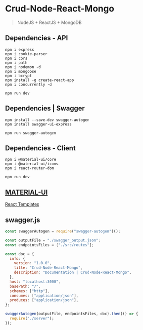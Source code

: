 # Crud-Node-React-Mongo
> NodeJS + ReactJS + MongoDB

## Dependencies - API
```shell
npm i express
npm i cookie-parser
npm i cors
npm i path
npm i nodemon -d
npm i mongoose
npm i bcrypt
npm install -g create-react-app
npm i concurrently -d

npm run dev
```

## Dependencies | Swagger
```shell
npm install --save-dev swagger-autogen
npm install swagger-ui-express

npm run swagger-autogen
```

## Dependencies - Client
```shell
npm i @material-ui/core
npm i @material-ui/icons
npm i react-router-dom

npm run dev
```

## [MATERIAL-UI](https://material-ui.com/ "MATERIAL-UI")
[React Templates](https://material-ui.com/getting-started/templates/ "React Templates")

## swagger.js
```javascript
const swaggerAutogen = require("swagger-autogen")();

const outputFile = "./swagger_output.json";
const endpointsFiles = ["./src/routes"];

const doc = {
  info: {
    version: "1.0.0",
    title: "Crud-Node-React-Mongo",
    description: "Documentation | Crud-Node-React-Mongo",
  },
  host: "localhost:3000",
  basePath: "/",
  schemes: ["http"],
  consumes: ["application/json"],
  produces: ["application/json"],
};

swaggerAutogen(outputFile, endpointsFiles, doc).then(() => {
  require("./server");
});

```

[1]: https://material-ui.com/ "MATERIAL-UI"
